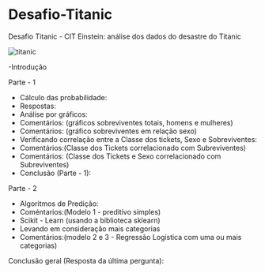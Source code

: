 # Desafio-Titanic
Desafio Titanic - CIT Einstein: análise dos dados do desastre do Titanic

![titanic](https://user-images.githubusercontent.com/11545292/53095258-2002c980-34fb-11e9-9870-8c188bbcf020.jpg)

-Introdução

Parte - 1
- Cálculo das probabilidade:
- Respostas:
- Análise por gráficos:
- Comentários: (gráficos sobreviventes totais, homens e mulheres)
- Comentários: (gráfico sobreviventes em relação sexo)
- Verificando correlação entre a Classe dos tickets, Sexo e Sobreviventes:
- Comentários:(Classe dos Tickets correlacionado com Subreviventes)
- Comentários: (Classe dos Tickets e Sexo correlacionado com Subreviventes)
- Conclusão (Parte - 1):

Parte - 2
- Algoritmos de Predição:
- Coméntarios:(Modelo 1 - preditivo simples)
- Scikit - Learn (usando a biblioteca sklearn)
- Levando em consideração mais categorias
- Comentários:(modelo 2 e 3 - Regressão Logística com uma ou mais categorias)

Conclusão geral (Resposta da última pergunta):
